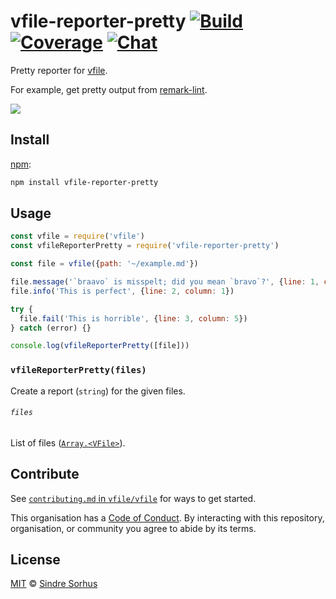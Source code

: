 # vfile-reporter-pretty [![Build][build-badge]][build] [![Coverage][coverage-badge]][coverage] [![Chat][chat-badge]][chat]

Pretty reporter for [vfile][].

For example, get pretty output from [remark-lint][].

![][screenshot]

## Install

[npm][]:

```bash
npm install vfile-reporter-pretty
```

## Usage

```js
const vfile = require('vfile')
const vfileReporterPretty = require('vfile-reporter-pretty')

const file = vfile({path: '~/example.md'})

file.message('`braavo` is misspelt; did you mean `bravo`?', {line: 1, column: 8})
file.info('This is perfect', {line: 2, column: 1})

try {
  file.fail('This is horrible', {line: 3, column: 5})
} catch (error) {}

console.log(vfileReporterPretty([file]))
```

### `vfileReporterPretty(files)`

Create a report (`string`) for the given files.

###### `files`

List of files ([`Array.<VFile>`][vfile]).

## Contribute

See [`contributing.md` in `vfile/vfile`][contributing] for ways to get started.

This organisation has a [Code of Conduct][coc].  By interacting with this
repository, organisation, or community you agree to abide by its terms.

## License

[MIT][license] © [Sindre Sorhus][author]

<!-- Definitions -->

[build-badge]: https://img.shields.io/travis/vfile/vfile-reporter-pretty.svg?branch=master

[build]: https://travis-ci.org/vfile/vfile-reporter-pretty

[coverage-badge]: https://img.shields.io/codecov/c/github/vfile/vfile-reporter-pretty.svg

[coverage]: https://codecov.io/github/vfile/vfile-reporter-pretty

[chat-badge]: https://img.shields.io/gitter/room/vfile/Lobby.svg

[chat]: https://gitter.im/vfile/Lobby

[npm]: https://docs.npmjs.com/cli/install

[license]: license

[author]: https://sindresorhus.com

[screenshot]: screenshot.png

[contributing]: https://github.com/vfile/vfile/blob/master/contributing.md

[coc]: https://github.com/vfile/vfile/blob/master/code-of-conduct.md

[remark-lint]: https://github.com/remarkjs/remark-lint

[vfile]: https://github.com/vfile/vfile
